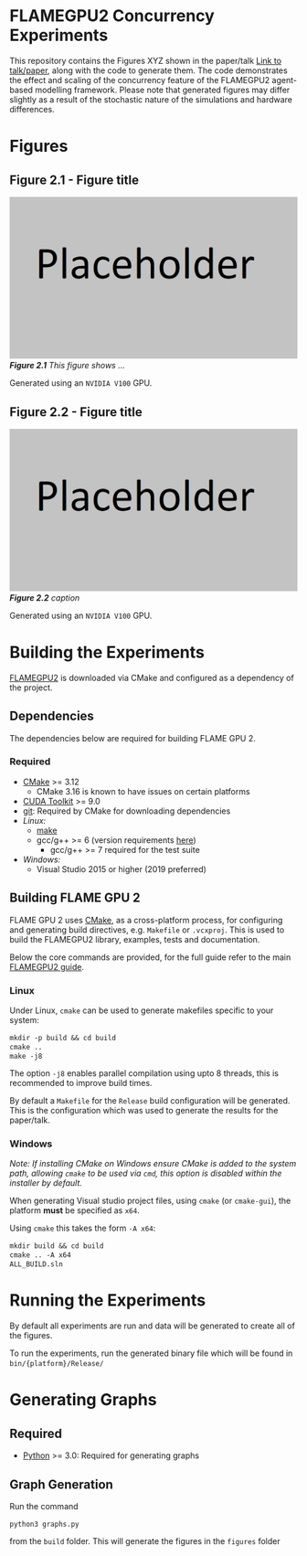 # FLAMEGPU2 Concurrency Experiments
This repository contains the Figures XYZ shown in the paper/talk [Link to talk/paper](), along with the code to generate them. The code demonstrates the effect and scaling of the concurrency feature of the FLAMEGPU2 agent-based modelling framework. Please note that generated figures may differ slightly as a result of the stochastic nature of the simulations and hardware differences.

# Figures

## Figure 2.1 - Figure title
![Figure 2.1](./build/results/placeholder.png)
*__Figure 2.1__ This figure shows ...*

Generated using an `NVIDIA V100` GPU.

## Figure 2.2 - Figure title 
![Figure 2.2](./build/results/placeholder.png)
*__Figure 2.2__ caption* 

Generated using an `NVIDIA V100` GPU.

# Building the Experiments

[FLAMEGPU2](https://github.com/FLAMEGPU/FLAMEGPU2_dev) is downloaded via CMake and configured as a dependency of the project.

## Dependencies

The dependencies below are required for building FLAME GPU 2.

### Required

* [CMake](https://cmake.org/) >= 3.12
  * CMake 3.16 is known to have issues on certain platforms
* [CUDA Toolkit](https://developer.nvidia.com/cuda-toolkit) >= 9.0
* [git](https://git-scm.com/): Required by CMake for downloading dependencies
* *Linux:*
  * [make](https://www.gnu.org/software/make/)
  * gcc/g++ >= 6 (version requirements [here](https://docs.nvidia.com/cuda/cuda-installation-guide-linux/index.html#system-requirements))
      * gcc/g++ >= 7 required for the test suite 
* *Windows:*
  * Visual Studio 2015 or higher (2019 preferred)


## Building FLAME GPU 2

FLAME GPU 2 uses [CMake](https://cmake.org/), as a cross-platform process, for configuring and generating build directives, e.g. `Makefile` or `.vcxproj`. This is used to build the FLAMEGPU2 library, examples, tests and documentation.

Below the core commands are provided, for the full guide refer to the main [FLAMEGPU2 guide](https://github.com/FLAMEGPU/FLAMEGPU2_dev/blob/master/README.md).

### Linux

Under Linux, `cmake` can be used to generate makefiles specific to your system:

```
mkdir -p build && cd build
cmake .. 
make -j8
```

The option `-j8` enables parallel compilation using upto 8 threads, this is recommended to improve build times.

By default a `Makefile` for the `Release` build configuration will be generated. This is the configuration which was used to generate the results for the paper/talk.

### Windows

*Note: If installing CMake on Windows ensure CMake is added to the system path, allowing `cmake` to be used via `cmd`, this option is disabled within the installer by default.*

When generating Visual studio project files, using `cmake` (or `cmake-gui`), the platform **must** be specified as `x64`.

Using `cmake` this takes the form `-A x64`:

```
mkdir build && cd build
cmake .. -A x64
ALL_BUILD.sln
```

# Running the Experiments
By default all experiments are run and data will be generated to create all of the figures.

To run the experiments, run the generated binary file which will be found in `bin/{platform}/Release/`

# Generating Graphs

## Required
* [Python](https://www.python.org/downloads/) >= 3.0: Required for generating graphs

## Graph Generation
Run the command 
```
python3 graphs.py
``` 
from the `build` folder. This will generate the figures in the `figures` folder